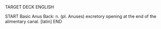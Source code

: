 TARGET DECK
ENGLISH

START
Basic
Anus
Back: n. (pl. Anuses) excretory opening at the end of the alimentary canal. [latin]
END
